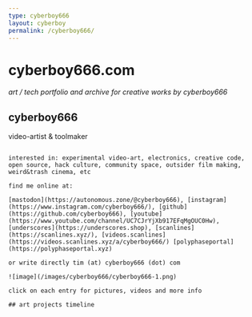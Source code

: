 ```yaml
---
type: cyberboy666
layout: cyberboy
permalink: /cyberboy666/
---
```

# cyberboy666.com

_art / tech portfolio and archive for creative works by cyberboy666_

## cyberboy666

video-artist & toolmaker

~~~~~~~~~~~~~~~~~~~~~

interested in: experimental video-art, electronics, creative code, open source, hack culture, community space, outsider film making, weird&trash cinema, etc

find me online at:

[mastodon](https://autonomous.zone/@cyberboy666), [instagram](https://www.instagram.com/cyberboy666/), [github](https://github.com/cyberboy666), [youtube](https://www.youtube.com/channel/UC7CJrYjXb917EFqMgOUC0Hw), [underscores](https://underscores.shop), [scanlines](https://scanlines.xyz/), [videos.scanlines](https://videos.scanlines.xyz/a/cyberboy666/) [polyphaseportal](https://polyphaseportal.xyz)

or write directly tim (at) cyberboy666 (dot) com

![image](/images/cyberboy666/cyberboy666-1.png)

click on each entry for pictures, videos and more info

## art projects timeline

